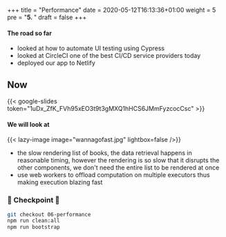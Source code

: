 +++
title = "Performance"
date = 2020-05-12T16:13:36+01:00
weight = 5
pre = "<b>5. </b>"
draft = false
+++

#### The road so far

- looked at how to automate UI testing using Cypress
- looked at CircleCI one of the best CI/CD service providers today
- deployed our app to Netlify

## Now
{{< google-slides token="1uDx_ZfK_FVh95xEO3t9t3gMXQ1hHCS6JMmFyzcocCsc" >}}

#### We will look at

{{< lazy-image image="wannagofast.jpg" lightbox=false />}}

- the slow rendering list of books, the data retrieval happens in reasonable timing, however the rendering is so slow
  that it disrupts the other components, we don't need the entire list to be rendered at once
- use web workers to offload computation on multiple executors thus making execution blazing fast

### 🏁 Checkpoint 🏁

```bash
git checkout 06-performance
npm run clean:all
npm run bootstrap
```
